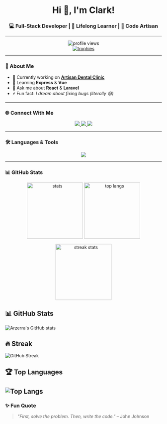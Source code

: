 <!-- Banner / Header -->
<h1 align="center">Hi 👋, I'm Clark!</h1>
<h3 align="center">💻 Full-Stack Developer | 🚀 Lifelong Learner | 🎨 Code Artisan</h3>

---

<!-- Profile Views & Badges -->
<p align="center">
  <img src="https://komarev.com/ghpvc/?username=arzerra&label=Profile%20views&color=0e75b6&style=flat" alt="profile views" /><br/>
  <a href="https://github.com/ryo-ma/github-profile-trophy">
    <img src="https://github-profile-trophy.vercel.app/?username=arzerra&theme=onedark&row=1&column=6" alt="trophies" />
  </a>
</p>

---

### 🚀 About Me
- 🔭 Currently working on **[Artisan Dental Clinic](https://artisandental.netlify.app/)**  
- 🌱 Learning **Express** & **Vue**  
- 💬 Ask me about **React** & **Laravel**  
- ⚡ Fun fact: *I dream about fixing bugs (literally 😅)*  

---

### 🌐 Connect With Me
<p align="center">
  <a href="https://linkedin.com/in/ianclarkcanete" target="_blank">
    <img src="https://img.shields.io/badge/-LinkedIn-0077B5?style=for-the-badge&logo=linkedin&logoColor=white"/>
  </a>
  <a href="https://www.facebook.com/ic.0716" target="_blank">
    <img src="https://img.shields.io/badge/-Facebook-1877F2?style=for-the-badge&logo=facebook&logoColor=white"/>
  </a>
  <a href="https://www.youtube.com/@ianclarkcanete6523" target="_blank">
    <img src="https://img.shields.io/badge/-YouTube-FF0000?style=for-the-badge&logo=youtube&logoColor=white"/>
  </a>
</p>

---

### 🛠️ Languages & Tools
<p align="center">
  <img src="https://skillicons.dev/icons?i=html,css,js,react,vue,php,laravel,nodejs,express,mysql,python,java,flutter,dart,tailwind,firebase,tensorflow,figma,git,arduino" />
</p>

---

### 📊 GitHub Stats
<p align="center"> 
  <img src="https://github-readme-stats.vercel.app/api?username=arzerra&show_icons=true&theme=tokyonight" alt="stats" height="180px"/> 
  <img src="https://github-readme-stats.vercel.app/api/top-langs/?username=arzerra&layout=compact&theme=tokyonight" alt="top langs" height="180px"/> 
</p>

<p align="center">
  <img src="https://github-readme-streak-stats.herokuapp.com/?user=arzerra&theme=tokyonight" alt="streak stats" height="180px"/>
</p>

## 📊 GitHub Stats
![Arzerra's GitHub stats](https://github-readme-stats.vercel.app/api?username=Arzerra&show_icons=true&theme=radical)

## 🔥 Streak
![GitHub Streak](https://streak-stats.demolab.com?user=Arzerra&theme=radical)

## 🏆 Top Languages
![Top Langs](https://github-readme-stats.vercel.app/api/top-langs/?username=Arzerra&layout=compact&theme=radical)
---

### ✨ Fun Quote
> *"First, solve the problem. Then, write the code."* – John Johnson
